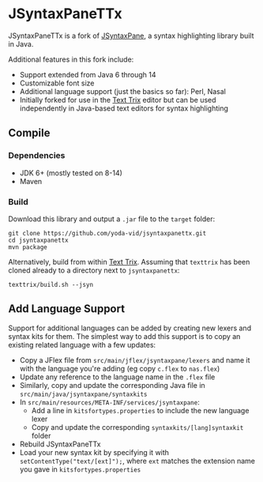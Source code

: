 # JSyntaxPaneTTx

JSyntaxPaneTTx is a fork of [JSyntaxPane](https://code.google.com/archive/p/jsyntaxpane/), a syntax highlighting library built in Java.

Additional features in this fork include:

* Support extended from Java 6 through 14
* Customizable font size
* Additional language support (just the basics so far): Perl, Nasal
* Initially forked for use in the [Text Trix](https://github.com/yoda-vid/texttrix) editor but can be used independently in Java-based text editors for syntax highlighting

## Compile

### Dependencies

* JDK 6+ (mostly tested on 8-14)
* Maven

### Build

Download this library and output a `.jar` file to the `target` folder:

```
git clone https://github.com/yoda-vid/jsyntaxpanettx.git
cd jsyntaxpanettx
mvn package
```

Alternatively, build from within [Text Trix](https://github.com/yoda-vid/texttrix). Assuming that `texttrix` has been cloned already to a directory next to `jsyntaxpanettx`:

```
texttrix/build.sh --jsyn
```

## Add Language Support

Support for additional languages can be added by creating new lexers and syntax kits for them. The simplest way to add this support is to copy an existing related language with a few updates:

* Copy a JFlex file from `src/main/jflex/jsyntaxpane/lexers` and name it with the language you're adding (eg copy `c.flex` to `nas.flex`)
* Update any reference to the language name in the `.flex` file
* Similarly, copy and update the corresponding Java file in 
 `src/main/java/jsyntaxpane/syntaxkits`
* In `src/main/resources/META-INF/services/jsyntaxpane`:
  * Add a line in `kitsfortypes.properties` to include the new language lexer
  * Copy and update the corresponding `syntaxkits/[lang]syntaxkit` folder
* Rebuild JSyntaxPaneTTx
* Load your new syntax kit by specifying it with `setContentType("text/[ext]");`, where `ext` matches the extension name you gave in `kitsfortypes.properties`

